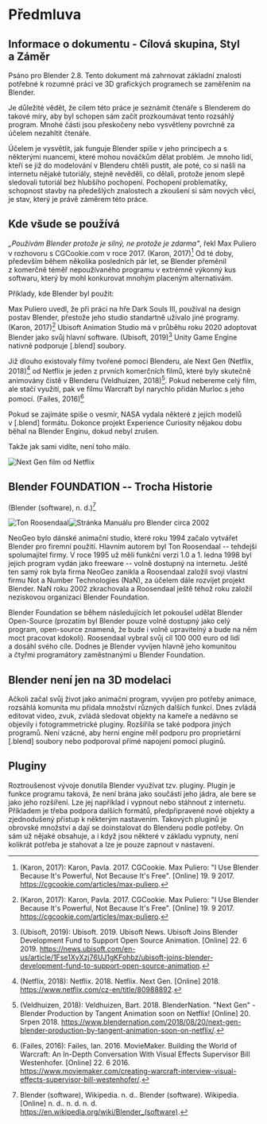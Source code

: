 # Předmluva

## Informace o dokumentu - Cílová skupina, Styl a Záměr

Psáno pro Blender 2.8. Tento dokument má zahrnovat základní znalosti potřebné k rozumné práci ve 3D grafických programech se zaměřením na Blender.

Je důležité vědět, že cílem této práce je seznámit čtenáře s Blenderem do takové míry, aby byl schopen sám začít prozkoumávat tento rozsáhlý program. Mnohé části jsou přeskočeny nebo vysvětleny povrchně za účelem nezahltit čtenáře.

Účelem je vysvětlit, jak funguje Blender spíše v jeho principech a s některými nuancemi, které mohou nováčkům dělat problém. Je mnoho lidí, kteří se již do modelování v Blenderu chtěli pustit, ale poté, co si našli na internetu nějaké tutoriály, stejně nevěděli, co dělali, protože jenom slepě sledovali tutoriál bez hlubšího pochopení. Pochopení problematiky, schopnost stavby na předešlých znalostech a zkoušení si sám nových věcí, je stav, který je právě záměrem této práce.

## Kde všude se používá

*„Používám Blender protože je silný, ne protože je zdarma"*, řekl Max Puliero v rozhovoru s CGCookie.com v roce 2017. (Karon, 2017)[^Karon_2017] Od té doby, především během několika posledních pár let, se Blender přeměnil z komerčně téměř nepoužívaného programu v extrémně výkonný kus softwaru, který by mohl konkurovat mnohým placeným alternativám.

Příklady, kde Blender byl použit:

Max Puliero uvedl, že při práci na hře Dark Souls III, používal na design postav Blender, přestože jeho studio standartně užívalo jiné programy. (Karon, 2017)[^Karon_2017] Ubisoft Animation Studio má v průběhu roku 2020 adoptovat Blender jako svůj hlavní software. (Ubisoft, 2019)[^Ubisoft_2019] Unity Game Engine nativně podporuje \[.blend\] soubory.

Již dlouho existovaly filmy tvořené pomocí Blenderu, ale Next Gen (Netflix, 2018)[^Netflix_2018] od Netflix je jeden z prvních komerčních filmů, které byly skutečně animovány čistě v Blenderu (Veldhuizen, 2018)[^Veldhuizen_2018]. Pokud nebereme celý film, ale stačí využití, pak ve filmu Warcraft byl narychlo přidán Murloc s jeho pomocí. (Failes, 2016)[^Failes_2016]

Pokud se zajímáte spíše o vesmír, NASA vydala některé z jejích modelů v \[.blend\] formátu. Dokonce projekt Experience Curiosity nějakou dobu běhal na Blender Enginu, dokud nebyl zrušen.

Takže jak sami vidíte, není toho málo.

![Next Gen film od Netflix](next-gen.jpg)

## Blender FOUNDATION -- Trocha Historie

(Blender (software), n. d.)[^Blender]

![Ton Roosendaal](ton-roosendaal.jpg)![Stránka Manuálu pro Blender circa 2002](man03.jpg)

NeoGeo bylo dánské animační studio, které roku 1994 začalo vytvářet Blender pro firemní použití. Hlavním autorem byl Ton Roosendaal -- tehdejší spolumajitel firmy. V roce 1995 už měli funkční verzi 1.0 a 1. ledna 1998 byl jejich program vydán jako freeware -- volně dostupný na internetu. Ještě ten samý rok byla firma NeoGeo zanikla a Roosendaal založil svoji vlastní firmu Not a Number Technologies (NaN), za účelem dále rozvíjet projekt Blender. NaN roku 2002 zkrachovala a Roosendaal ještě téhož roku založil neziskovou organizaci Blender Foundation.

Blender Foundation se během následujících let pokoušel udělat Blender Open-Source (prozatím byl Blender pouze volně dostupný jako celý program, open-source znamená, že bude i volně upravitelný a bude na něm moct pracovat kdokoli). Roosendaal vybral svůj cíl 100 000 euro od lidí a dosáhl svého cíle. Dodnes je Blender vyvíjen hlavně jeho komunitou a čtyřmi programátory zaměstnanými u Blender Foundation.

## Blender není jen na 3D modelaci

Ačkoli začal svůj život jako animační program, vyvíjen pro potřeby animace, rozsáhlá komunita mu přidala množství různých dalších funkcí. Dnes zvládá editovat video, zvuk, zvládá sledovat objekty na kameře a nedávno se objevily i fotogrammetrické pluginy. Rozšířila se také podpora jiných programů. Není vzácné, aby herní engine měl podporu pro proprietární \[.blend\] soubory nebo podporoval přímé napojení pomocí pluginů.

## Pluginy

Roztroušenost vývoje donutila Blender využívat tzv. pluginy. Plugin je funkce programu taková, že není brána jako součástí jeho jádra, ale bere se jako jeho rozšíření. Lze jej například i vypnout nebo stáhnout z internetu. Příkladem je třeba podpora dalších formátů, předpřipravené nové objekty a zjednodušený přístup k některým nastavením. Takových pluginů je obrovské množství a dají se doinstalovat do Blenderu podle potřeby. On sám už nějaké obsahuje, a i když jsou některé v základu vypnuty, není kolikrát potřeba je stahovat a lze je pouze zapnout v nastavení.


[^Karon_2017]: (Karon, 2017): Karon, Pavla. 2017. CGCookie. Max Puliero: "I Use Blender Because It's Powerful, Not Because It's Free". [Online] 19. 9 2017. https://cgcookie.com/articles/max-puliero.
[^Ubisoft_2019]: (Ubisoft, 2019): Ubisoft. 2019. Ubisoft News. Ubisoft Joins Blender Development Fund to Support Open Source Animation. [Online] 22. 6 2019. https://news.ubisoft.com/en-us/article/1Fse1XyXzj76UJ1gKFohbz/ubisoft-joins-blender-development-fund-to-support-open-source-animation.
[^Netflix_2018]: (Netflix, 2018): Netflix. 2018. Netflix. Next Gen. [Online] 2018. https://www.netflix.com/cz-en/title/80988892.
[^Failes_2016]: (Failes, 2016): Failes, Ian. 2016. MovieMaker. Building the World of Warcraft: An In-Depth Conversation With Visual Effects Supervisor Bill Westenhofer. [Online] 22. 6 2016. https://www.moviemaker.com/creating-warcraft-interview-visual-effects-supervisor-bill-westenhofer/.
[^Veldhuizen_2018]: (Veldhuizen, 2018): Veldhuizen, Bart. 2018. BlenderNation. "Next Gen" - Blender Production by Tangent Animation soon on Netflix! [Online] 20. Srpen 2018. https://www.blendernation.com/2018/08/20/next-gen-blender-production-by-tangent-animation-soon-on-netflix/.
[^Blender]: Blender (software), Wikipedia. n. d.. Blender (software). Wikipedia. [Online] n. d.. n. d. n. d. https://en.wikipedia.org/wiki/Blender_(software).

